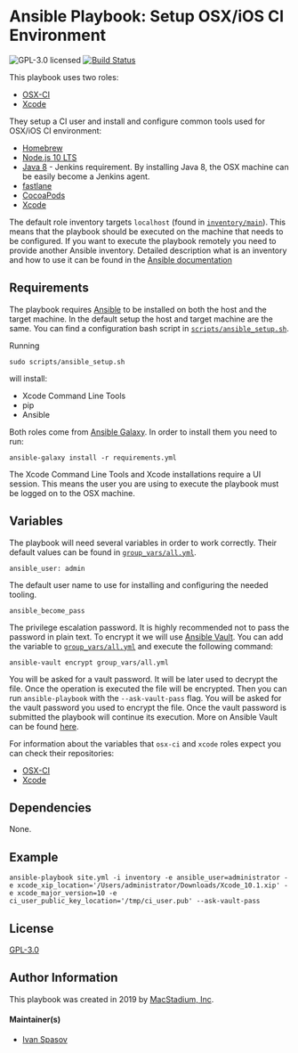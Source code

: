 # Ansible Playbook: Setup OSX/iOS CI Environment

![GPL-3.0 licensed][badge-license]
[![Build Status](https://travis-ci.org/macstadium/ansible-playbook-osx-ci-setup.svg?branch=master)](https://travis-ci.org/macstadium/ansible-playbook-osx-ci-setup)

This playbook uses two roles:

* [OSX-CI][osx-ci]
* [Xcode][xcode-role]

They setup a CI user and install and configure common tools used for OSX/iOS CI environment:

* [Homebrew][homebrew]
* [Node.js 10 LTS][node10]
* [Java 8][java8] - Jenkins requirement. By installing Java 8, the OSX machine can be easily become a Jenkins agent.
* [fastlane][fastlane]
* [CocoaPods][cocoapods]
* [Xcode][xcode]

The default role inventory targets `localhost` (found in [`inventory/main`](inventory/main)). This means that the playbook should be executed on the machine that needs to be configured.
If you want to execute the playbook remotely you need to provide another Ansible inventory. Detailed description what is an inventory and how to use it can be found in the [Ansible documentation][inventory]

## Requirements

The playbook requires [Ansible][ansible] to be installed on both the host and the target machine.
In the default setup the host and target machine are the same.
You can find a configuration bash script in [`scripts/ansible_setup.sh`](scripts/ansible_setup.sh).

Running

    sudo scripts/ansible_setup.sh

will install:
* Xcode Command Line Tools
* pip
* Ansible

Both roles come from [Ansible Galaxy][galaxy]. In order to install them you need to run:

    ansible-galaxy install -r requirements.yml

The Xcode Command Line Tools and Xcode installations require a UI session. This means the user you are using to execute the playbook must be logged on to the OSX machine.

## Variables

The playbook will need several variables in order to work correctly. Their default values can be found in [`group_vars/all.yml`](group_vars/all.yml).

    ansible_user: admin

The default user name to use for installing and configuring the needed tooling.

    ansible_become_pass

The privilege escalation password. It is highly recommended not to pass the password in plain text.
To encrypt it we will use [Ansible Vault][vault].
You can add the variable to [`group_vars/all.yml`](group_vars/all.yml) and execute the following command:

    ansible-vault encrypt group_vars/all.yml

You will be asked for a vault password. It will be later used to decrypt the file.
Once the operation is executed the file will be encrypted.
Then you can run `ansible-playbook` with the `--ask-vault-pass` flag. You will be asked for the vault password you used to encrypt the file.
Once the vault password is submitted the playbook will continue its execution.
More on Ansible Vault can be found [here][vault].

For information about the variables that `osx-ci` and `xcode` roles expect you can check their repositories:

* [OSX-CI][osx-ci]
* [Xcode][xcode-role]

## Dependencies

None.

## Example

    ansible-playbook site.yml -i inventory -e ansible_user=administrator -e xcode_xip_location='/Users/administrator/Downloads/Xcode_10.1.xip' -e xcode_major_version=10 -e ci_user_public_key_location='/tmp/ci_user.pub' --ask-vault-pass

## License

[GPL-3.0][link-license]

## Author Information

This playbook was created in 2019 by [MacStadium, Inc][macstadium].

#### Maintainer(s)

- [Ivan Spasov](https://github.com/ispasov)

[macstadium]: https://www.macstadium.com/
[ansible]: https://docs.ansible.com/ansible/2.4/index.html
[galaxy]: https://galaxy.ansible.com/
[vault]: https://docs.ansible.com/ansible/latest/user_guide/playbooks_vault.html
[inventory]: https://docs.ansible.com/ansible/2.4/intro_inventory.html
[badge-license]: https://img.shields.io/badge/License-GPL3-green.svg
[link-license]: https://raw.githubusercontent.com/macstadium/ansible-playbook-osx-ci-setup/master/LICENSE
[homebrew]: https://brew.sh/
[node10]: https://nodejs.org/en/blog/release/v10.13.0/
[java8]: https://www.oracle.com/technetwork/java/javase/overview/java8-2100321.html
[fastlane]: https://fastlane.tools/
[cocoapods]: https://cocoapods.org/
[xcode]: https://developer.apple.com/xcode/
[osx-ci]: https://galaxy.ansible.com/macstadium/osx_ci
[xcode-role]: https://galaxy.ansible.com/macstadium/xcode